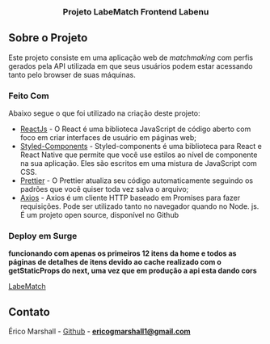 <br />
<p align="center">

  <h3 align="center">Projeto LabeMatch Frontend Labenu</h3>
</p>


## Sobre o Projeto

Este projeto consiste em uma aplicação web de _matchmaking_ com perfis gerados pela API utilizada em que seus usuários podem estar acessando tanto pelo browser de suas máquinas.

### Feito Com

Abaixo segue o que foi utilizado na criação deste projeto:

- [ReactJs](https://pt-br.reactjs.org) - O React é uma biblioteca JavaScript de código aberto com foco em criar interfaces de usuário em páginas web; 
- [Styled-Components](https://styled-components.com/) - Styled-components é uma biblioteca para React e React Native que permite que você use estilos ao nível de componente na sua aplicação. Eles são escritos em uma mistura de JavaScript com CSS.
- [Prettier](https://prettier.io/) - O Prettier atualiza seu código automaticamente seguindo os padrões que você quiser toda vez salva o arquivo;
- [Axios](https://github.com/axios/axios) - Axios é um cliente HTTP baseado em Promises para fazer requisições. Pode ser utilizado tanto no navegador quando no Node. js. É um projeto open source, disponível no Github


### Deploy em Surge

**funcionando com apenas os primeiros 12 itens da home e todos as páginas de detalhes de itens devido ao cache realizado com o getStaticProps do next, uma vez que em produção a api esta dando cors**

<a href="https://wry-news.surge.sh" target="blank"> LabeMatch</a>

<!-- CONTACT -->

## Contato

Érico Marshall - [Github](https://github.com/egMarshall) - **ericogmarshall1@gmail.com**